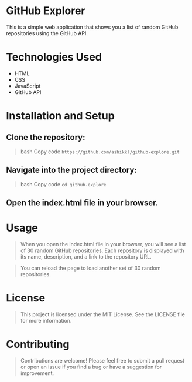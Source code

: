 # GitHub Explorer
This is a simple web application that shows you a list of random GitHub repositories using the GitHub API.

# Technologies Used
+ HTML
+ CSS
+ JavaScript
+ GitHub API

# Installation and Setup
## Clone the repository:
> bash
> Copy code
` https://github.com/ashikkl/github-explore.git `
## Navigate into the project directory:
> bash
> Copy code
` cd github-explore `
## Open the index.html file in your browser.

# Usage
> When you open the index.html file in your browser, you will see a list of 30 random GitHub repositories. Each repository is displayed with its name, description, and a link to the repository URL.

> You can reload the page to load another set of 30 random repositories.

# License
> This project is licensed under the MIT License. See the LICENSE file for more information.

# Contributing
> Contributions are welcome! Please feel free to submit a pull request or open an issue if you find a bug or have a suggestion for improvement.
